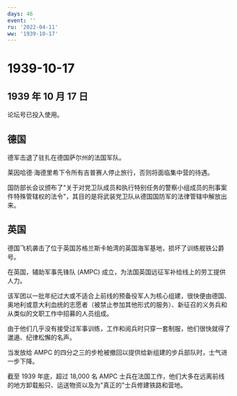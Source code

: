```yaml
---
days: 46
event: ''
ru: '2022-04-11'
ww: '1939-10-17'
---
```


# 1939-10-17

## 1939 年 10 月 17 日

论坛号已投入使用。

## 德国

德军击退了驻扎在德国萨尔州的法国军队。

莱因哈德·海德里希下令所有吉普赛人停止旅行，否则将面临集中营的待遇。

国防部长会议颁布了"关于对党卫队成员和执行特别任务的警察小组成员的刑事案件特殊管辖权的法令"，其目的是将武装党卫队从德国国防军的法律管辖中解放出来。

## 英国

德国飞机袭击了位于英国苏格兰斯卡帕湾的英国海军基地，损坏了训练舰铁公爵号。

在英国，辅助军事先锋队 (AMPC)
成立，为法国英国远征军补给线上的劳工提供人力。

该军团以一批年纪过大或不适合上前线的预备役军人为核心组建，很快便由德国、奥地利或意大利血统的志愿者（被禁止参加其他形式的服务）、新征召的义务兵和从类似的文职工作中招募的人员组成。

由于他们几乎没有接受过军事训练，工作和阅兵时只穿一套制服，他们很快就得了邋遢、纪律松懈的名声。

当发放给 AMPC
的四分之三的步枪被撤回以提供给新组建的步兵部队时，士气进一步下降。

截至 1939 年底，超过 18,000 名 AMPC
士兵在法国工作，他们大多在远离前线的地方卸载船只、运送物资以及为"真正的"士兵修建铁路和营地。